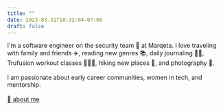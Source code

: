 ```yaml
---
title: ""
date: 2023-03-31T10:32:04-07:00
draft: false
---
```


I'm a software engineer on the security team 🔐 at Marqeta. I love traveling with family and friends ✈️, reading new genres 📚, daily journaling ✍🏽, Trufusion workout classes 🧘🏾‍♀️, hiking new places 🌲, and photography 📸.
\
\
I am passionate about early career communities, women in tech, and mentorship.
\
\
[🔗 about me](https://bento.me/ayushi)
<!-- update the personal website link on that site to mine -->

<!-- ### Honorable Mentions

- started the early career erg at Marqeta, which has now grown to over 100+ members
- helped launch Marqeta's first company-wide mentorship program
- hackweek 2021 agility winner (google web push provisioning)
- marqademy award -->
